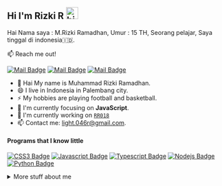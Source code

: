 ## Hi I'm Rizki R <img src="https://user-images.githubusercontent.com/1303154/88677602-1635ba80-d120-11ea-84d8-d263ba5fc3c0.gif" width="28px" alt="hi">

Hai Nama saya : M.Rizki Ramadhan, Umur : 15 TH, Seorang pelajar, Saya tinggal di indonesia🇮🇩.

:mailbox: Reach me out!

[![Mail Badge](https://img.shields.io/badge/-RR018-e74c3c?style=flat&labelColor=e74c3c&logo=youtube&logoColor=white)](https://youtube.com/channel/UCxV6HGfaKAojH029ZcD_WJg)  [![Mail Badge](https://img.shields.io/badge/-@s4mpah.story-e84393?style=flat&labelColor=e84393&logo=instagram&logoColor=white)](https://instagram.com/s4mpah.story) [![Mail Badge](https://img.shields.io/badge/-light.046r-c0392b?style=flat&labelColor=c0392b&logo=gmail&logoColor=white)](mailto:light.046r@gmail.com)

<!-- TODO: Add last video link -->


- 🤔 Hai My name is Muhammad Rizki Ramadhan.
- 😄 I live in Indonesia in Palembang city.
- ⚡ My hobbies are playing football and basketball.
- 👀 I'm currently focusing on **JavaScript**.
- 📝 I'm currently working on [`RR018`](https://rizkiramadhan4617.github.io) 
- 📫 Contact me: light.046r@gmail.com.

#### Programs that I know little

<!-- TODO: Make technologies links takes you to repositories -->

[![CSS3 Badge](https://img.shields.io/badge/-css3-black?style=for-the-badge&logo=css3)](#) [![Javascript Badge](https://img.shields.io/badge/-Javascript-black?style=for-the-badge&logo=javascript)](#) [![Typescript Badge](https://img.shields.io/badge/-Typescript-black?style=for-the-badge&logo=typescript)](#) [![Nodejs Badge](https://img.shields.io/badge/-Nodejs-black?style=for-the-badge&logo=node.js)](#) 
[![Python Badge](https://img.shields.io/badge/-Python-black?style=for-the-badge&logo=python)](#)

<details>
<summary>
  More stuff about me
</summary>

<br >

<p align="center">
<img src="https://k.top4top.io/p_2031ybvsw4.jpg" width="860" height="330"/>
</p>

  <img width=3000 src="https://github-profile-trophy.vercel.app/?username=rizkiramadhan4617&column=8&theme=dracula&no-frame=true"/>


  
</details>

